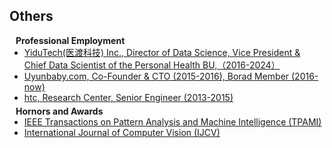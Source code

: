 ## Others

<h4 style="margin:0 10px 0;">Professional Employment</h4>

<ul style="margin:0 0 5px;">
  <li><a href="https://www.yidutechgroup.com/en"><autocolor>YiduTech(医渡科技) Inc.,  Director of Data Science, Vice President & Chief Data Scientist of the Personal Health BU,（2016-2024）</autocolor></a></li>
  <li><a href="https://www.uyunbaby.com/"><autocolor>Uyunbaby.com, Co-Founder & CTO (2015-2016), Borad Member (2016-now)</autocolor></a></li>
  <li><a href="https://www.htc.com/us/"><autocolor>htc, Research Center,  Senior Engineer (2013-2015)</autocolor></a></li>
</ul>

<h4 style="margin:0 10px 0;">Hornors and Awards</h4>

<ul style="margin:0 0 20px;">
  <li><a href="https://www.computer.org/csdl/journal/tp"><autocolor>IEEE Transactions on Pattern Analysis and Machine Intelligence (TPAMI)</autocolor></a></li>
  <li><a href="https://www.springer.com/journal/11263"><autocolor>International Journal of Computer Vision (IJCV)</autocolor></a></li>
</ul>